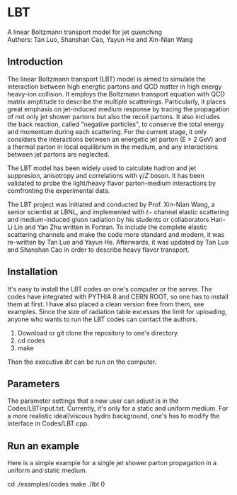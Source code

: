 # LBT
A linear Boltzmann transport model for jet quenching \
Authors: Tan Luo, Shanshan Cao, Yayun He and Xin-Nian Wang

## Introduction
The linear Boltzmann transport (LBT) model is aimed to simulate the interaction between high energtic partons and QCD matter in high energy heavy-ion collision. It employs the Boltzmann transport equation with QCD matrix amptitude to describe the multiple scatterings. Particularly, it places great emphasis on jet-induced medium response by tracing the propagation of not only jet shower partons but also the recoil partons. It also includes the back reaction, called "negative particles", to conserve the total energy and momentum during each scattering. For the current stage, it only considers the interactions between an energetic jet parton (E > 2 GeV) and a thermal parton in local equilibrium in the medium, and any interactions between jet partons are neglected. 

The LBT model has been widely used to calculate hadron and jet suppresion, anisotropy and correlations with $\gamma/Z$ boson. It has been validated to probe the light/heavy flavor parton-medium interactions by comfronting the experimental data. 

The LBT project was initiated and conducted by Prof. Xin-Nian Wang, a senior scientist at LBNL, and implemented with $t-$ channel elastic scattering and medium-induced gluon radiation by his students or collaborators Han-Li Lin and Yan Zhu written in Fortran. To include the complete elastic scattering channels and make the code more standard and modern, it was re-written by Tan Luo and Yayun He. Afterwards, it was updated by Tan Luo and Shanshan Cao in order to describe heavy flavor transport.

## Installation
It's easy to install the LBT codes on one's computer or the server. The codes have integrated with PYTHIA 8 and CERN ROOT, so one has to install them at first. I have also placed a clean version free from them, see examples. Since the size of radiation table excesses the limit for uploading, anyone who wants to run the LBT codes can contact the authors.

1. Download or git clone the repository to one's directory.
2. cd codes
3. make

Then the executive $\textit{lbt}$ can be run on the computer.


## Parameters
The parameter settings that a new user can adjust is in the Codes/LBTinput.txt. Currently, it's only for a static and uniform medium. For a more realistic ideal/viscous hydro background, one's has to modify the interface in Codes/LBT.cpp. 

## Run an example
Here is a simple example for a single jet shower parton propagation in a uniform and static medium.

cd ./examples/codes
make
./lbt 0

